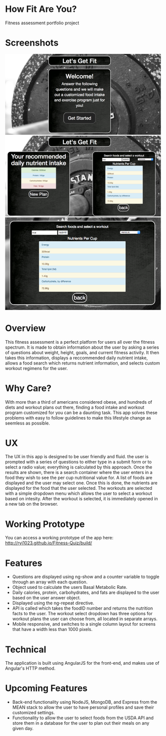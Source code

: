 
<h1>How Fit Are You?</h1>

Fitness assessment portfolio project

<h1>Screenshots</h1>

![Screenshot](https://github.com/ryj1023/Fitness-Quiz/blob/master/Screenshot1.png)
![Screenshot](https://github.com/ryj1023/Fitness-Quiz/blob/master/Screenshot2.png)
![Screenshot](https://github.com/ryj1023/Fitness-Quiz/blob/master/Screenshot3.png)



<h1>Overview</h1>

This fitness assessment is a perfect platform for users all over the fitness spectrum. It is made to obtain information about the user by asking a series of questions about weight, height, goals, and current fitness activity. It then takes this information, displays a reccommended daily nutrient intake, allows a food search which returns nutrient information, and selects custom workout regimens for the user. 

<h1>Why Care?</h1>

With more than a third of americans considered obese, and hundreds of diets and workout plans out there, finding a food intake and workout program customized for you can be a daunting task. This app solves these problems with easy to follow guidelines to make this lifestyle change as seemless as possible.

<h1>UX</h1>

The UX in this app is designed to be user friendly and fluid. the user is prompted with a series of questions to either type in a submit form or to select a radio value; everything is calculated by this approach. Once the results are shown, there is a search container where the user enters in a food they wish to see the per cup nutritional value for. A list of foods are displayed and the user may select one. Once this is done, the nutrients are displayed for the food that the user selected. The workouts are selected with a simple dropdown menu which allows the user to select a workout based on intesity. After the workout is selected, it is immediately opened in a new tab on the browser.

<h1>Working Prototype</h1>

You can access a working prototype of the app here: http://ryj1023.github.io/Fitness-Quiz/build/

<h1>Features</h1>

* Questions are displayed using ng-show and a counter variable to toggle through an array with each question. 
* Object used to calculate the users Basal Metabolic Rate. 
* Daily calories, protein, carbohydrates, and fats are displayed to the user based on the user answer object. 
* Displayed using the ng-repeat directive. 
* API is called which takes the foodID number and returns the nutrition facts to the user. The workout select dropdown has three options for workout plans the user can choose from, all located in separate arrays.
* Mobile responsive, and switches to a single column layout for screens that have a width less than 1000 pixels.

<h1>Technical</h1>

The application is built using AngularJS for the front-end, and makes use of Angular's HTTP method.


<h1>Upcoming Features</h1>

* Back-end functionality using NodeJS, MongoDB, and Express from the MEAN stack to allow the user to have personal profiles and save their customized settings.
* Functionality to allow the user to select foods from the USDA API and store them in a database for the user to plan out their meals on any given day.
